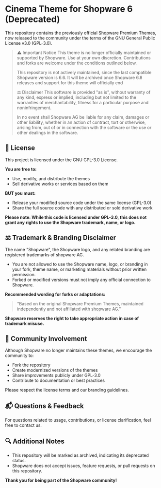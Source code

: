 # Cinema Theme for Shopware 6 (Deprecated)

This repository contains the previously official Shopware Premium Themes, now
released to the community under the terms of the GNU General Public License v3.0
(GPL-3.0).

> ⚠️ Important Notice
> This theme is no longer officially maintained or supported by Shopware. Use at
> your own discretion. Contributions and forks are welcome under the conditions
> outlined below.
>
> This repository is not actively maintained, since the last compatible Shopware
> version is 6.6. It will be archived once Shopware 6.8 releases and support
> for this theme will officially end
>
> ⚖️ Disclaimer
> This software is provided "as is", without warranty of any kind, express or
> implied, including but not limited to the warranties of merchantability,
> fitness for a particular purpose and noninfringement.
>
> In no event shall Shopware AG be liable for any claim, damages or other
> liability, whether in an action of contract, tort or otherwise, arising from,
> out of or in connection with the software or the use or other dealings in the
> software.

## 📜 License

This project is licensed under the GNU GPL-3.0 License.

**You are free to:**

- Use, modify, and distribute the themes
- Sell derivative works or services based on them

**BUT you must:**

- Release your modified source code under the same license (GPL-3.0)
- Share the full source code with any distributed or sold derivative work

**Please note: While this code is licensed under GPL-3.0, this does not grant
any rights to use the Shopware trademark, name, or logo.**

## ⚖️ Trademark & Branding Disclaimer

The name "Shopware", the Shopware logo, and any related branding are registered
trademarks of shopware AG.

- You are not allowed to use the Shopware name, logo, or branding in your fork,
  theme name, or marketing materials without prior written permission.
- Forked or modified versions must not imply any official connection to
  Shopware.

**Recommended wording for forks or adaptations:**

> "Based on the original Shopware Premium Themes, maintained independently and
> not affiliated with shopware AG."

**Shopware reserves the right to take appropriate action in case of trademark
misuse.**

## 🤝 Community Involvement

Although Shopware no longer maintains these themes, we encourage the community
to:

- Fork the repository
- Create modernized versions of the themes
- Share improvements publicly under GPL-3.0
- Contribute to documentation or best practices

Please respect the license terms and our branding guidelines.

## 📬 Questions & Feedback

For questions related to usage, contributions, or license clarification, feel
free to contact us.

## 🔍 Additional Notes

- This repository will be marked as archived, indicating its deprecated status.
- Shopware does not accept issues, feature requests, or pull requests on this
  repository.

**Thank you for being part of the Shopware community!**
